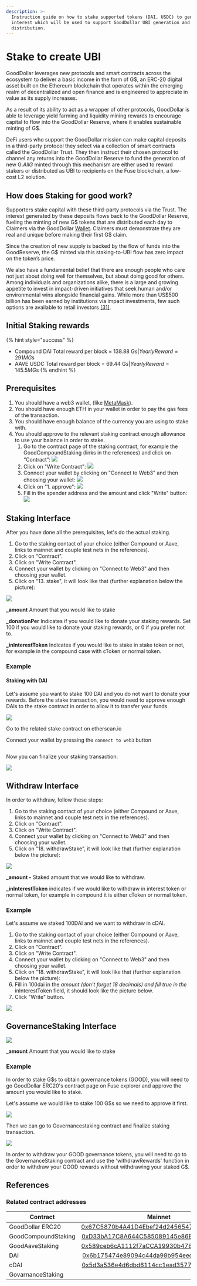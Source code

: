 ```yaml
---
description: >-
  Instruction guide on how to stake supported tokens (DAI, USDC) to generate
  interest which will be used to support GoodDollar UBI generation and
  distribution.
---
```


# Stake to create UBI

GoodDollar leverages new protocols and smart contracts across the ecosystem to deliver a basic income in the form of G$, an ERC-20 digital asset built on the Ethereum blockchain that operates within the emerging realm of decentralized and open finance and is engineered to appreciate in value as its supply increases.

As a result of its ability to act as a wrapper of other protocols, GoodDollar is able to leverage yield farming and liquidity mining rewards to encourage capital to flow into the GoodDollar Reserve, where it enables sustainable minting of G$.&#x20;

DeFi users who support the GoodDollar mission can make capital deposits in a third-party protocol they select via a collection of smart contracts called the GoodDollar Trust. They then instruct their chosen protocol to channel any returns into the GoodDollar Reserve to fund the generation of new G$. All G$ minted through this mechanism are either used to reward stakers or distributed as UBI to recipients on the Fuse blockchain, a low-cost L2 solution.

## How does Staking for good work?

Supporters stake capital with these third-party protocols via the Trust. The interest generated by these deposits flows back to the GoodDollar Reserve, fueling the minting of new G$ tokens that are distributed each day to Claimers via the GoodDollar [Wallet](../for-developers/developer-guides/good-wallet.md). Claimers must demonstrate they are real and unique before making their first G$ claim.

Since the creation of new supply is backed by the flow of funds into the GoodReserve, the G$ minted via this staking-to-UBI flow has zero impact on the token’s price.

We also have a fundamental belief that there are enough people who care not just about doing well for themselves, but about doing good for others. Among individuals and organizations alike, there is a large and growing appetite to invest in impact-driven initiatives that seek human and/or environmental wins alongside financial gains. While more than US$500 billion has been earned by institutions via impact investments, few such options are available to retail investors [\[31\]](https://docs.google.com/document/d/1f5FaM1QDrspnR6DS4f3Q3VVKpMHmyTnk4gpI8ZhjKz0/edit#heading=h.deboh2hhn6l1).

## **Initial Staking rewards**

{% hint style="success" %}
* Compound DAI Total reward per block = 138.88 G$s | Yearly Reward = 291M G$s
* AAVE USDC Total reward per block = 69.44 G$s | Yearly Reward = 145.5M G$s
{% endhint %}

## Prerequisites

1. You should have a web3 wallet, (like [MetaMask](https://metamask.io/)).
2. You should have enough ETH in your wallet in order to pay the gas fees of the transaction.
3. You should have enough balance of the currency you are using to stake with.
4. You should approve to the relevant staking contract enough allowance to use your balance in order to stake.
   1. Go to the contract page of the staking contract, for example the GoodCompoundStaking (links in the references) and click on “Contract”:                                                                     ![](<../.gitbook/assets/GoodCompoundStaking\_Contract\_pointer (1).png>)         &#x20;
   2. Click on "Write Contract":                                                                                                   ![](../.gitbook/assets/GoodCompoundStaking\_WriteContract\_pointer.png)
   3. Connect your wallet by clicking on "Connect to Web3" and then choosing your wallet:  ![](../.gitbook/assets/GoodCompoundStaking\_ConnectToWeb3\_pointer.png)
   4. Click on "1. approve":                                                                          ![](../.gitbook/assets/GoodCompoundStaking\_Approve\_pointer.png)
   5. Fill in the spender address and the amount and click "Write" button:   ![](../.gitbook/assets/GoodCompoundStaking\_Approve\_Info.png)

## Staking Interface

After you have done all the prerequisites, let's do the actual staking.

1. Go to the staking contact of your choice (either Compound or Aave, links to mainnet and couple test nets in the references).
2. Click on "Contract".
3. Click on "Write Contract".
4. Connect your wallet by clicking on "Connect to Web3" and then choosing your wallet.
5. Click on "13. stake", it will look like that (further explanation below the picture):

![](<../.gitbook/assets/Screenshot 2021-09-20 at 21.25.52.png>)

**\_amount** Amount that you would like to stake

**\_donationPer** Indicates if you would like to donate your staking rewards. Set 100 if you would like to donate your staking rewards, or 0 if you prefer not to.

**\_inInterestToken** Indicates if you would like to stake in stake token or not, for example in the compound case with cToken or normal token.

### Example

#### Staking with DAI

Let's assume you want to stake 100 DAI and you do not want to donate your rewards. Before the stake transaction, you would need to approve enough DAIs to the stake contract in order to allow it to transfer your funds.

![](<../.gitbook/assets/Screenshot 2021-09-20 at 21.33.25.png>)

Go to the related stake contract on etherscan.io

Connect your wallet by pressing the `connect to web3` button&#x20;

<div align="left">

<img src="../.gitbook/assets/image (1).png" alt="">

</div>

Now you can finalize your staking transaction:

![](<../.gitbook/assets/Screenshot 2021-09-20 at 21.37.30.png>)

## Withdraw Interface

In order to withdraw, follow these steps:

1. Go to the staking contact of your choice (either Compound or Aave, links to mainnet and couple test nets in the references).
2. Click on "Contract".
3. Click on "Write Contract".
4. Connect your wallet by clicking on "Connect to Web3" and then choosing your wallet.
5. Click on "18. withdrawStake", it will look like that (further explanation below the picture):

![](<../.gitbook/assets/Screenshot 2021-09-20 at 21.39.18.png>)

**\_amount -** Staked amount that we would like to withdraw.&#x20;

**\_inInterestToken** indicates if we would like to withdraw in interest token or normal token, for example in compound it is either cToken or normal token.

### Example

Let's assume we staked 100DAI and we want to withdraw in cDAI.

1. Go to the staking contact of your choice (either Compound or Aave, links to mainnet and couple test nets in the references).
2. Click on "Contract".
3. Click on "Write Contract".
4. Connect your wallet by clicking on "Connect to Web3" and then choosing your wallet.
5. Click on "18. withdrawStake", it will look like that (further explanation below the picture):
6. Fill in 100dai in the _amount (don't forget 18 decimals) and fill true in the_ inInterestToken field, it should look like the picture below.
7. Click "Write" button.

![](<../.gitbook/assets/Screenshot 2021-09-20 at 21.42.16.png>)



## **GovernanceStaking Interface**

![](<../.gitbook/assets/Screenshot 2021-09-21 at 19.59.07.png>)

**\_amount** Amount that you would like to stake

### Example

In order to stake G$s to obtain governance tokens (GOOD), you will need to go GoodDollar ERC20's contract page on Fuse explorer and approve the amount you would like to stake.

Let's assume we would like to stake 100 G$s so we need to approve it first.

![](<../.gitbook/assets/Screenshot 2021-09-22 at 12.46.56.png>)

Then we can go to Governancestaking contract and finalize staking transaction.

![](<../.gitbook/assets/Screenshot 2021-09-22 at 12.49.00.png>)

In order to withdraw your GOOD governance tokens, you will need to go to the GovernanceStaking contract and use the 'withdrawRewards' function in order to withdraw your GOOD rewards without withdrawing your staked G$.

## References

### Related contract addresses

| **Contract**        |                                                        Mainnet                                                        | Kovan                                                                                                                                     | Ropsten                                                                                                                            |                                                                                                                           |
| ------------------- | :-------------------------------------------------------------------------------------------------------------------: | ----------------------------------------------------------------------------------------------------------------------------------------- | ---------------------------------------------------------------------------------------------------------------------------------- | ------------------------------------------------------------------------------------------------------------------------- |
| GoodDollar ERC20    | [0x67C5870b4A41D4Ebef24d2456547A03F1f3e094B](https://etherscan.io/address/0x67C5870b4A41D4Ebef24d2456547A03F1f3e094B) | [0x46183b8822BB7Cbf27E10A1acc95DfB3b5f0ec79](https://kovan.etherscan.io/address/0x46183b8822BB7Cbf27E10A1acc95DfB3b5f0ec79)               | [0x4738C5e91C4F809da21DD0Df4B5aD5f699878C1c](https://ropsten.etherscan.io/address/0x4738C5e91C4F809da21DD0Df4B5aD5f699878C1c)      |                                                                                                                           |
| GoodCompoundStaking |                [0xD33bA17C8A644C585089145e86E282fada6F3bfd](stake-v2.md#how-does-staking-for-good-work)               | [0xbc371C5c98D40De18382E3e0Eeb58805d76D3D50](https://kovan.etherscan.io/address/0xbc371c5c98d40de18382e3e0eeb58805d76d3d50#writeContract) | [0x410c9c4688B3f1f065c41F2b86BEc673A9bb7171](https://ropsten.etherscan.io/address/0x410c9c4688B3f1f065c41F2b86BEc673A9bb7171#code) |                                                                                                                           |
| GoodAaveStaking     | [0x589ceb6cA1112f7aCCA19930b47871c5A259B0fC](https://etherscan.io/address/0x589ceb6cA1112f7aCCA19930b47871c5A259B0fC) | [0x97336539bF2ab85ED83e63f294af113A7A110Cd3](https://kovan.etherscan.io/address/0x97336539bF2ab85ED83e63f294af113A7A110Cd3)               |                                                                                                                                    |                                                                                                                           |
| DAI                 |  [0x6b175474e89094c44da98b954eedeac495271d0f](https://etherscan.io/token/0x6b175474e89094c44da98b954eedeac495271d0f)  | [0x4f96fe3b7a6cf9725f59d353f723c1bdb64ca6aa](https://kovan.etherscan.io/address/0x4f96fe3b7a6cf9725f59d353f723c1bdb64ca6aa#code)          | [0xB5E5D0F8C0cbA267CD3D7035d6AdC8eBA7Df7Cdd](https://ropsten.etherscan.io/address/0xB5E5D0F8C0cbA267CD3D7035d6AdC8eBA7Df7Cdd)      |                                                                                                                           |
| cDAI                |  [0x5d3a536e4d6dbd6114cc1ead35777bab948e3643](https://etherscan.io/token/0x5d3a536e4d6dbd6114cc1ead35777bab948e3643)  | [0xf0d0eb522cfa50b716b3b1604c4f0fa6f04376ad](https://kovan.etherscan.io/address/0xf0d0eb522cfa50b716b3b1604c4f0fa6f04376ad)               |                                                                                                                                    |                                                                                                                           |
| GovarnanceStaking   |                                                                                                                       |                                                                                                                                           |                                                                                                                                    | [0xFAF457Fb4A978Be059506F6CD41f9B30fCa753b0](https://explorer.fuse.io/address/0xFAF457Fb4A978Be059506F6CD41f9B30fCa753b0) |





